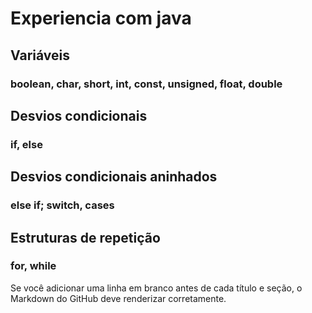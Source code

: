 
# Experiencia com java

## Variáveis
### boolean, char, short, int, const, unsigned, float, double

## Desvios condicionais
### if, else 

## Desvios condicionais aninhados
### else if; switch, cases

## Estruturas de repetição
### for, while


Se você adicionar uma linha em branco antes de cada título e seção, o Markdown do GitHub deve renderizar corretamente.
